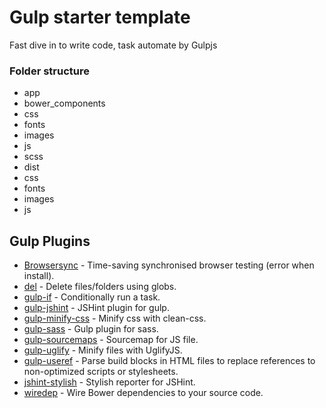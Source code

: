 # Gulp starter template

Fast dive in to write code, task automate by Gulpjs

### Folder structure

* app
 * bower_components
 * css
 * fonts
 * images
 * js
 * scss
* dist
 * css
 * fonts
 * images
 * js


## Gulp Plugins

* [Browsersync](http://www.browsersync.io/docs/gulp/) - Time-saving synchronised browser testing (error when install).
* [del](https://www.npmjs.com/package/del) - Delete files/folders using globs.
* [gulp-if](https://www.npmjs.com/package/gulp-if) - Conditionally run a task.
* [gulp-jshint](https://www.npmjs.com/package/gulp-jshint) - JSHint plugin for gulp.
* [gulp-minify-css](https://www.npmjs.com/package/gulp-minify-css/) - Minify css with clean-css.
* [gulp-sass](https://www.npmjs.com/package/gulp-sass/) - Gulp plugin for sass.
* [gulp-sourcemaps](https://github.com/floridoo/gulp-sourcemaps) - Sourcemap for JS file.
* [gulp-uglify](https://www.npmjs.com/package/gulp-uglify/) - Minify files with UglifyJS.
* [gulp-useref](https://www.npmjs.com/package/gulp-useref) - Parse build blocks in HTML files to replace references to non-optimized scripts or stylesheets.
* [jshint-stylish](https://www.npmjs.com/package/jshint-stylish) - Stylish reporter for JSHint.
* [wiredep](https://github.com/taptapship/wiredep#configuration) - Wire Bower dependencies to your source code.

